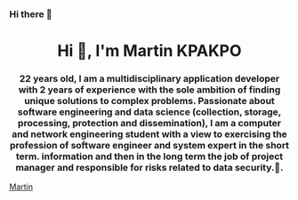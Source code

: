 ### Hi there 👋

<!--
**IvanGael/IvanGael** is a ✨ _special_ ✨ repository because its `README.md` (this file) appears on your GitHub profile.

Here are some ideas to get you started:

- 🔭 I’m currently working on ...
- 🌱 I’m currently learning ...
- 👯 I’m looking to collaborate on ...
- 🤔 I’m looking for help with ...
- 💬 Ask me about ...
- 📫 How to reach me: ...
- 😄 Pronouns: ...
- ⚡ Fun fact: ...
-->
<h1 align="center">Hi 👋, I'm Martin KPAKPO</h1>
<h3 align="center">22 years old, I am a multidisciplinary application developer with 2 years of experience with the sole ambition of finding unique solutions to complex problems. Passionate about software engineering and data science (collection, storage, processing, protection and dissemination), I am a computer and network engineering student with a view to exercising the profession of software engineer and system expert in the short term. information and then in the long term the job of project manager and responsible for risks related to data security.🌟.</h3>



[Martin](https://github.com/martinkpakpo)
